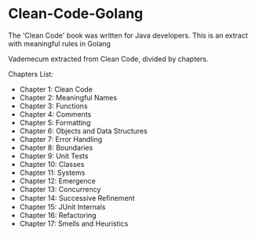 # Clean-Code-Golang
The 'Clean Code' book was written for Java developers. This is an extract with meaningful rules in Golang

Vademecum extracted from Clean Code, divided by chapters.

Chapters List:

* Chapter 1: Clean Code
* Chapter 2: Meaningful Names
* Chapter 3: Functions
* Chapter 4: Comments
* Chapter 5: Formatting
* Chapter 6: Objects and Data Structures
* Chapter 7: Error Handling
* Chapter 8: Boundaries
* Chapter 9: Unit Tests
* Chapter 10: Classes
* Chapter 11: Systems
* Chapter 12: Emergence
* Chapter 13: Concurrency
* Chapter 14: Successive Reﬁnement
* Chapter 15: JUnit Internals
* Chapter 16: Refactoring
* Chapter 17: Smells and Heuristics
